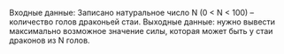 Входные данные: Записано натуральное число N (0 < N < 100) – количество голов драконьей стаи.
Выходные данные: нужно вывести максимально возможное значение силы, которая может быть у стаи драконов из N голов.

